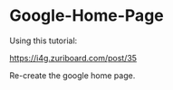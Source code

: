# Google-Home-Page
Using this tutorial:

https://i4g.zuriboard.com/post/35

Re-create the google home page.
